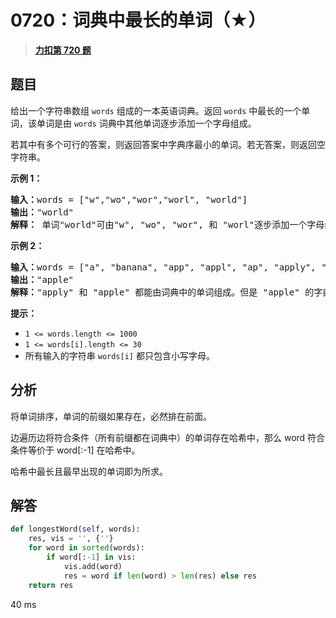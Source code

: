 # 0720：词典中最长的单词（★）


> <u>**[力扣第 720 题](https://leetcode.cn/problems/longest-word-in-dictionary/)**</u>

## 题目

<p>给出一个字符串数组 <code>words</code> 组成的一本英语词典。返回 <code>words</code> 中最长的一个单词，该单词是由 <code>words</code> 词典中其他单词逐步添加一个字母组成。</p>

<p>若其中有多个可行的答案，则返回答案中字典序最小的单词。若无答案，则返回空字符串。</p>



<p><strong>示例 1：</strong></p>

<pre>
<strong>输入：</strong>words = ["w","wo","wor","worl", "world"]
<strong>输出：</strong>"world"
<strong>解释：</strong> 单词"world"可由"w", "wo", "wor", 和 "worl"逐步添加一个字母组成。
</pre>

<p><strong>示例 2：</strong></p>

<pre>
<strong>输入：</strong>words = ["a", "banana", "app", "appl", "ap", "apply", "apple"]
<strong>输出：</strong>"apple"
<strong>解释：</strong>"apply" 和 "apple" 都能由词典中的单词组成。但是 "apple" 的字典序小于 "apply"
</pre>



<p><strong>提示：</strong></p>

<ul>
<li><code>1 &lt;= words.length &lt;= 1000</code></li>
<li><code>1 &lt;= words[i].length &lt;= 30</code></li>
<li>所有输入的字符串 <code>words[i]</code> 都只包含小写字母。</li>
</ul>


## 分析

将单词排序，单词的前缀如果存在，必然排在前面。

边遍历边将符合条件（所有前缀都在词典中）的单词存在哈希中，那么 word 符合条件等价于 word[:-1] 在哈希中。

哈希中最长且最早出现的单词即为所求。


## 解答

```python
def longestWord(self, words):
    res, vis = '', {''}
    for word in sorted(words):
        if word[:-1] in vis:
            vis.add(word)
            res = word if len(word) > len(res) else res
    return res
```
40 ms

